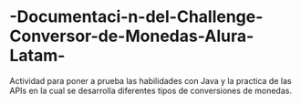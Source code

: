 # -Documentaci-n-del-Challenge-Conversor-de-Monedas-Alura-Latam-
Actividad para poner a prueba las habilidades con Java y la practica  de las APIs en la cual se desarrolla diferentes tipos de conversiones de monedas.
